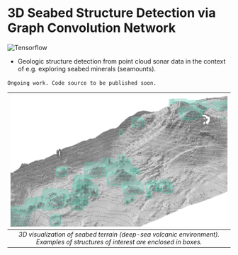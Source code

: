 # 3D Seabed Structure Detection via Graph Convolution Network
![Tensorflow](https://img.shields.io/badge/Implemented%20in-Tensorflow-green.svg) <br>

- Geologic structure detection from point cloud sonar data in the context of e.g. exploring seabed minerals (seamounts).

`Ongoing work. Code source to be published soon.`


| ![sample](https://raw.githubusercontent.com/cjuliani/tf-3D-SS-GCN/main/seabed.PNG) |
|:--:|
| *3D visualization of seabed terrain (deep-sea volcanic environment). Examples of structures of interest are enclosed in boxes.*
